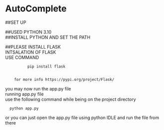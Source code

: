 # AutoComplete

##SET UP 

##USED PYTHON 3.10                                            
##INSTALL PYTHON AND SET THE PATH   

##PLEASE INSTALL FLASK                                                           
  		INTSALATION OF FLASK                                                                            
  		USE COMMAND    
		
		
		      pip install flask  
		      
		      
		for more info https://pypi.org/project/Flask/                                                              
                                                                                                               
                                                                                        
you may now run the app.py file                                                                
  running app.py file                                                                                                          
   use the following command while being on the project directory 
   
   
      python app.py 
      
      
      
      
      
      
  or you can just open the app.py file using python IDLE and run the file from there 	                                                                        																											
  
  

